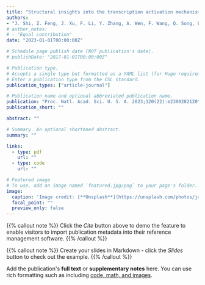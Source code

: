 ```yaml
---
title: "Structural insights into the transcription activation mechanism of the global regulator GlnR from actinobacteria"
authors:
- "J. Shi, Z. Feng, J. Xu, F. Li, Y. Zhang, A. Wen, F. Wang, Q. Song, L. Wang, H. Cui, S. Tong, P. Chen, Y. Zhu, G. Zhao*, S. Wang, Y. Feng, and W. Lin"
# author_notes:
# - "Equal contribution"
date: "2023-01-01T00:00:00Z"

# Schedule page publish date (NOT publication's date).
# publishDate: "2017-01-01T00:00:00Z"

# Publication type.
# Accepts a single type but formatted as a YAML list (for Hugo requirements).
# Enter a publication type from the CSL standard.
publication_types: ["article-journal"]

# Publication name and optional abbreviated publication name.
publication: "Proc. Natl. Acad. Sci. U. S. A. 2023;120(22):e2300282120"
publication_short: ""

abstract: ""

# Summary. An optional shortened abstract.
summary: ""

links:
  - type: pdf
    url: ""
  - type: code
    url: ""

# Featured image
# To use, add an image named `featured.jpg/png` to your page's folder. 
image:
  caption: 'Image credit: [**Unsplash**](https://unsplash.com/photos/jdD8gXaTZsc)'
  focal_point: ""
  preview_only: false
---
```

{{% callout note %}}
Click the *Cite* button above to demo the feature to enable visitors to import publication metadata into their reference management software.
{{% /callout %}}

{{% callout note %}}
Create your slides in Markdown - click the *Slides* button to check out the example.
{{% /callout %}}

Add the publication's **full text** or **supplementary notes** here. You can use rich formatting such as including [code, math, and images](https://docs.hugoblox.com/content/writing-markdown-latex/).
